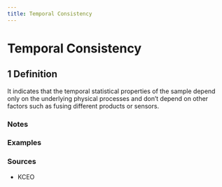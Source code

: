 ```yaml
---
title: Temporal Consistency
---
```


# Temporal Consistency

## 1 Definition

It indicates that the temporal statistical properties of the sample depend only on the underlying physical processes and don’t depend on other factors such as fusing different products or sensors.

### Notes 

### Examples 

### Sources 
- KCEO
